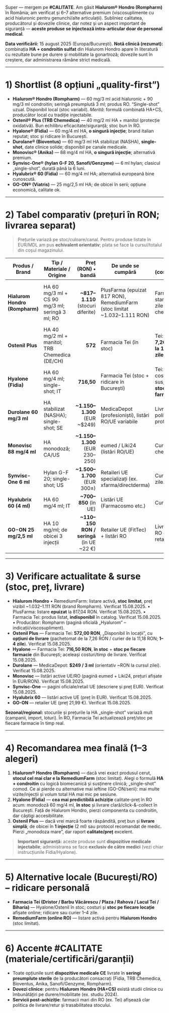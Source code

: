 Super — mergem pe **#CALITATE**. Am găsit **Hialurom® Hondro (Rompharm)** în România; am verificat și 6–7 alternative premium (viscosuplimente cu acid hialuronic pentru genunchi/alte articulații). Subliniez calitatea, producătorul și dovezile clinice, dar notez și un aspect important de siguranță — **aceste produse se injectează intra-articular doar de personal medical**.

**Data verificării:** 15 august 2025 (Europa/București).
**Notă clinică (rezumat):** combinația **HA + condroitin sulfat** din Hialurom Hondro apare în literatură cu rezultate bune pe durere și mobilitate la gonartroză; dovezile sunt în creștere, dar administrarea rămâne strict medicală.

---

# 1) Shortlist (8 opțiuni „quality-first”)

* **Hialurom® Hondro (Rompharm)** — 60 mg/3 ml acid hialuronic + 90 mg/3 ml condroitin; seringă preumplută 3 ml; produs RO. “Single-shot” uzual. Disponibil local (stoc variabil).
  *Merită*: formulă combinată HA+CS, producător local cu tradiție injectabile.
* **Ostenil® Plus (TRB Chemedica)** — 40 mg/2 ml HA + manitol (protecție oxidativă). Bun echilibru eficacitate/siguranță; stoc bun în RO.
* **Hyalone® (Fidia)** — 60 mg/4 ml HA, **o singură injecție**; brand italian reputat; stoc și ridicare în București.
* **Durolane® (Bioventus)** — 60 mg/3 ml HA stabilizat (NASHA), **single-shot**, date clinice solide; disponibil pe canale medicale.
* **Monovisc® (Anika)** — 88 mg/4 ml HA, **o singură injecție**; alternativă premium.
* **Synvisc-One® (hylan G-F 20, Sanofi/Genzyme)** — 6 ml hylan; clasicul „single-shot”, durată până la 6 luni.
* **Hyalubrix® 60 (Fidia)** — 60 mg/4 ml HA; alternativă europeană bine cunoscută.
* **GO-ON® (Viatris)** — 25 mg/2,5 ml HA; de obicei în serii; opțiune economică, calitate ok.

---

# 2) Tabel comparativ (prețuri în RON; livrarea separat)

> Prețurile variază pe stoc/culoare/canal. Pentru produse listate în EUR/MDL am pus **echivalent orientativ**; plata se face la cursul/totalul din coșul magazinului.

| Produs / Brand                 | Tip / Materiale / Origine                       |                         Preț (RON) • bandă | De unde se cumpără                                                         | Livrare (cost/timp/ambalare)                                                                  | Avantaje                                                                  | Dezavantaje                                      | Potrivire #CALITATE                                |
| ------------------------------ | ----------------------------------------------- | -----------------------------------------: | -------------------------------------------------------------------------- | --------------------------------------------------------------------------------------------- | ------------------------------------------------------------------------- | ------------------------------------------------ | -------------------------------------------------- |
| **Hialurom Hondro (Rompharm)** | HA 60 mg/3 ml + CS 90 mg/3 ml; seringă 3 ml; RO |         **\~817–1.110** (stocuri diferite) | PlusFarma (epuizat 817 RON), RemediumFarm (stoc limitat \~1.032–1.111 RON) | Farmacii RO: curier standard; termen 1–3 zile (afisat la checkout).                           | Formulă HA+CS „single-shot”, producător local; raport bun calitate/volum. | Stoc fluctuant; necesită medic pentru injectare. | Foarte bună (producător RO, compoziție combinată). |
| **Ostenil Plus**               | HA 40 mg/2 ml + manitol; TRB Chemedica (DE/CH)  |                                    **572** | Farmacia Tei (în stoc)                                                     | Tei: pachetomat **de la 7,26 RON**, curier **de la 11,18 RON**; **1–4 zile**; Click\&Collect. | Brand reputat, bună tolerabilitate; disponibilitate largă.                | Doză/volum mai mic vs. single-shot-urile „max”.  | Excelentă (producător, date, stabilizant).         |
| **Hyalone (Fidia)**            | HA 60 mg/4 ml; single-shot; IT                  |                                 **716,50** | Farmacia Tei (stoc + ridicare în București)                                | Tei: aceleași costuri/timp ca mai sus; vizibil pe pagină **stoc pe fiecare farmacie**.        | Administrare unică; brand premium; stoc clar.                             | Preț peste media seriilor multiple.              | Excelentă (monodoză, logistică clară).             |
| **Durolane 60 mg/3 ml**        | HA stabilizat (NASHA); single-shot; SE          |            **\~1.150–1.300** (EUR \~\$249) | MedicaDepot (profesioniști), listări RO/UE variabile                       | Livrare UE/externă; politici pentru profesioniști.                                            | Studii și experiență clinică bogată; efect de durată.                     | De regulă vândut B2B/profesioniștilor.           | Premium (tehnologie NASHA, durată).                |
| **Monovisc 88 mg/4 ml**        | HA monodoză; CA/US                              |            **\~1.150–1.300** (EUR 230–250) | eumed / Liki24 (listări RO/UE)                                             | Curier; termen la checkout.                                                                   | Doză mare, o injecție.                                                    | Preț ridicat, stoc variabil.                     | Premium (concentrație mare, reputație).            |
| **Synvisc-One 6 ml**           | Hylan G-F 20; single-shot; US                   |               **\~1.500–1.700** (EUR 300±) | Retaileri UE specializați (ex. xfarma/directderma)                         | Curier UE; livrare 2–5 zile.                                                                  | Longevitate până la 6 luni, brand consacrat.                              | Preț/accese B2B, uneori.                         | Premium (istoric clinic, durată).                  |
| **Hyalubrix 60 (4 ml)**        | HA 60 mg/4 ml; IT                               |                      **\~700–850** (în UE) | Listări UE (Farmacosmo etc.)                                               | Curier internațional.                                                                         | Alternativă echilibrată europeană.                                        | Poate necesita import.                           | Foarte bună (brand, monodoză).                     |
| **GO-ON 25 mg/2,5 ml**         | HA 10 mg/ml; de obicei 3 injecții               | **\~110–150 RON / seringă** (în UE \~22 €) | Retailer UE (FitTec) + listări RO                                          | Livrare UE rapidă; în RO depinde de retailer.                                                 | Cost/seringă redus, tolerabilitate bună.                                  | Necesită serie (nu monodoză).                    | Bună (valoare/lei, marcă serioasă).                |

---

# 3) Verificare actualitate & surse (stoc, preț, livrare)

* **Hialurom Hondro**
  • RemediumFarm: listare activă, **stoc limitat**, preț vizibil \~1.032–1.111 RON (brand Rompharm). Verificat 15.08.2025.
  • PlusFarma: listare **epuizat** la 817,04 RON. Verificat 15.08.2025.
  • Farmacia Tei: produs listat, **indisponibil** în catalog. Verificat 15.08.2025.
  • Producător: Rompharm (pagină oficială „Hyalurom” – indicații/viscosupliment).
* **Ostenil Plus** — Farmacia Tei: **572,00 RON**, „Disponibil în locații”, cu **opțiuni de livrare** (pachetomat de la 7,26 RON / curier de la 11,18 RON; **1–4 zile**). Verificat 15.08.2025.
* **Hyalone** — Farmacia Tei: **716,50 RON**, **în stoc** + **stoc pe fiecare farmacie** din București; aceleași costuri/timp de livrare. Verificat 15.08.2025.
* **Durolane** — MedicaDepot: **\$249 / 3 ml** (orientativ \~RON la cursul zilei). Verificat 15.08.2025.
* **Monovisc** — listări active UE/RO (pagină eumed + Liki24, prețuri afișate în EUR/RON). Verificat 15.08.2025.
* **Synvisc-One** — pagini oficiale/retail UE (descriere și preț EUR). Verificat 15.08.2025.
* **Hyalubrix 60** — listări active UE (preț în EUR). Verificat 15.08.2025.
* **GO-ON** — retailer UE (preț 21,99 €). Verificat 15.08.2025.

**Sezonal/regional:** stocurile și prețurile la HA „single-shot” variază mult (campanii, import, loturi). În RO, Farmacia Tei actualizează preț/stoc pe fiecare farmacie în timp real.

---

# 4) Recomandarea mea finală (1–3 alegeri)

1. **Hialurom® Hondro (Rompharm)** — dacă vrei exact produsul cerut, **stocul cel mai clar e la RemediumFarm** (stoc limitat). Alegi o formulă **HA + condroitin** cu logică biomecanică și susținere clinică; „single-shot” comod. Ce ai pierde cu alternative mai ieftine (GO-ON/serii): mai multe vizite/injecții și volum total HA mai mic pe sesiune.
2. **Hyalone (Fidia)** — **cea mai predictibilă achiziție** calitate-preț în RO acum: monodoză 60 mg/4 ml, **în stoc** și livrare clară/click-&-collect în București. Față de Hialurom Hondro, pierzi componenta cu condroitin, dar câștigi accesibilitate.
3. **Ostenil Plus** — dacă vrei marcă foarte răspândită, preț bun și **livrare simplă**; de obicei în **1 injecție** (2 ml) sau protocol recomandat de medic. Pierzi „monodoza mare”, dar raport **calitate/preț** excelent.

> **Important siguranță:** aceste produse sunt **dispozitive medicale injectabile**; administrarea se face **exclusiv de către medici** (vezi chiar instrucțiunile Fidia/Hyalone).

---

# 5) Alternative locale (București/RO) – ridicare personală

* **Farmacia Tei (Dristor / Barbu Văcărescu / Plaza / Rahova / Lacul Tei / Biharia)** — Hyalone/Ostenil în stoc; costuri și **stoc pe fiecare locație** afișate online; ridicare sau curier 1–4 zile.
* **RemediumFarm (online RO)** — listare activă pentru **Hialurom Hondro** (stoc limitat).

---

# 6) Accente #CALITATE (materiale/certificări/garanții)

* Toate opțiunile sunt **dispozitive medicale CE** livrate în **seringi preumplute sterile** de la producători consacrați (Fidia, TRB Chemedica, Bioventus, Anika, Sanofi/Genzyme, Rompharm).
* **Dovezi clinice**: pentru **Hialurom Hondro (HA+CS)** există studii clinice cu îmbunătățiri pe durere/mobilitate (ex. studiu 2024).
* **Servicii post-achiziție**: farmacii mari din RO (ex. Tei) afișează clar politica de livrare/retur și trasabilitatea stocului.
